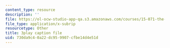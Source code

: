 ```yaml
---
content_type: resource
description: ''
file: https://ol-ocw-studio-app-qa.s3.amazonaws.com/courses/15-071-the-analytics-edge-spring-2017/730da9c40a22dc959907cfbe14d4e51d_1-_pwzJ8nPw.srt
file_type: application/x-subrip
resourcetype: Other
title: 3play caption file
uid: 730da9c4-0a22-dc95-9907-cfbe14d4e51d
---
```

